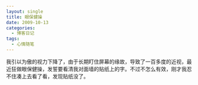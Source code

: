 ```yaml
---
layout: single
title: 眼保健操
date: 2009-10-13
categories:
  - 博客日记
tags:
  - 心情随笔
---
```


我引以为傲的视力下降了，由于长期盯住屏幕的缘故，导致了一百多度的近视，最近狂做眼保健操，发誓要看清我对面墙的贴纸上的字。不过不怎么有效，刚才我忍不住凑上去看了看，发现贴纸没了。
